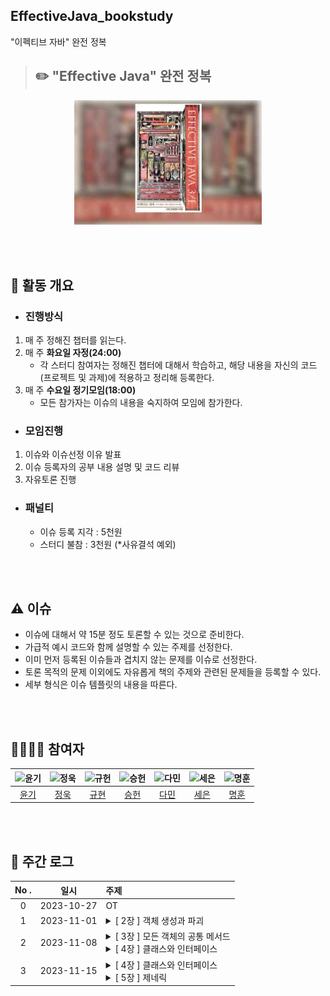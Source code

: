 ## EffectiveJava_bookstudy
"이펙티브 자바" 완전 정복
<br>

> ## ✏️ "Effective Java" 완전 정복

<div align="center">
  <img src="./assets/effective_java_cover.jpg" alt="effective java cover" width="300"/>
</div>


<br><br>


## 🔎 활동 개요

- ### 진행방식
1. 매 주 정해진 챕터를 읽는다.
2. 매 주 **화요일 자정(24:00)**
    - 각 스터디 참여자는 정해진 챕터에 대해서 학습하고, 해당 내용을 자신의 코드(프로젝트 및 과제)에 적용하고 정리해 등록한다.
4. 매 주 **수요일 정기모임(18:00)**
    - 모든 참가자는 이슈의 내용을 숙지하여 모임에 참가한다.

- ### 모임진행
1. 이슈와 이슈선정 이유 발표
2. 이슈 등록자의 공부 내용 설명 및 코드 리뷰
3. 자유토론 진행

- ### 패널티
    - 이슈 등록 지각 : 5천원
    - 스터디 불참 : 3천원 (*사유결석 예외)

<br><br>

## ⚠️ 이슈

- 이슈에 대해서 약 15분 정도 토론할 수 있는 것으로 준비한다.
- 가급적 예시 코드와 함께 설명할 수 있는 주제를 선정한다.
- 이미 먼저 등록된 이슈들과 겹치지 않는 문제를 이슈로 선정한다.
- 토론 목적의 문제 이외에도 자유롭게 책의 주제와 관련된 문제들을 등록할 수 있다.
- 세부 형식은 이슈 템플릿의 내용을 따른다.

<br><br>

## 👩‍👩‍👦‍👦 참여자

<div align="center">

|     ![윤기](https://avatars.githubusercontent.com/u/89956603)     | ![정욱](https://avatars.githubusercontent.com/u/74192619) |![규헌](https://avatars.githubusercontent.com/u/76154390?v=4)|![승헌](https://avatars.githubusercontent.com/u/99643732)|![다민](https://avatars.githubusercontent.com/u/106113850)|![세은](https://avatars.githubusercontent.com/u/48899016)|![명훈](https://avatars.githubusercontent.com/u/90785316?v=4) |
|:---------------------------------------------------------------:|:-------------------------------------------------------:|:---:|:-----------------------------------------------------:|:------------------------------------------------------:|:---:|:---:|
|                [윤기](https://github.com/Yg-Hong)                 |         [정욱](https://github.com/KIMSEI1124-dev)          | [규현](https://github.com/kgh2120)|           [승헌](https://github.com/olrlobt)            |            [다민](https://github.com/daminzzi)             | [세은](https://github.com/ChoiSeEun)| [명훈](https://github.com/ChaCha3088) |

</div>

<br><br>

## 💯 주간 로그
<div align="center">

| No . |    일시     | 주제                                                                                                                                                                                                                                                                                                                                                                                                                                                                                                                 |
|:----:| :--------: |:-------------------------------------------------------------------------------------------------------------------------------------------------------------------------------------------------------------------------------------------------------------------------------------------------------------------------------------------------------------------------------------------------------------------------------------------------------------------------------------------------------------------|
|  0   | 2023-10-27 | OT                                                                                                                                                                                                                                                                                                                                                                                                                                                                                                                 |
|  1   | 2023-11-01 | <details><summary> [ 2장 ] 객체 생성과 파괴</summary><br/>아이템  1 . ` 생성자 대신 정적 팩터리 메서드를 고려하라 `<br/>아이템  2 . ` 생성자에 매개변수가 많다면 빌더를 고려하라 `<br/>아이템  3 . ` private 생성자나 열거 타입으로 싱글턴임을 보증하라 `<br/>아이템  4 . ` 인스턴스화를 막으려거든 private 생성자를 사용하라 `<br/>아이템  5 . ` 자원을 직접 명시하지 말고 의존 객체 주입을 사용하라 `<br/>아이템  6 . ` 불필요한 객체 생성을 피하라 `<br/>아이템  7 . ` 다 쓴 객체 참조를 해제하라 `<br/>아이템  8 . ` finalizer와 cleaner 사용을 피하라 `<br/>아이템  9 . ` try-finally보다는 try-with-resources를 사용하라 ` </details>                                                  |
|  2   | 2023-11-08 | <details><summary> [ 3장 ] 모든 객체의 공통 메서드</summary><br/>아이템  10 . ` equals는 일반 규약을 지켜 재정의하라 `<br/>아이템  11 . ` equals를 재정의하려거든 hashCode도 재정의하라 `<br/>아이템  12 . ` toString을 항상 재정의하라 `<br/>아이템  13 . ` clone 재정의는 주의해서 진행하라 `<br/>아이템  14 . ` Comparable을 구현할지 고려하라 `<br/><br/> </details><details><summary> [ 4장 ] 클래스와 인터페이스</summary><br/>아이템  15 . ` 클래스와 멤버의 접근 권한을 최소화하라 `<br/>아이템  16 . ` public 클래스에서는 public 필드가 아닌 접근자 메서드를 사용하라 `<br/>아이템  17 . ` 변경 가능성을 최소화하라 `<br/>아이템  18 . ` 상속보다는 컴포지션을 사용하라 `  </details> |
|  3   | 2023-11-15 | <details><summary> [ 4장 ] 클래스와 인터페이스</summary><br/>아이템  19 . ` 상속을 고려해 설계하고 문서화하라. 그러지 않았다면 상속을 금지하라 `<br/>아이템  20 . ` 추상 클래스보다는 인터페이스를 우선하라 `<br/>아이템  21 . ` 인터페이스는 구현하는 쪽을 생각해 설계하라 `<br/>아이템  22 . ` 인터페이스는 타입을 정의하는 용도로만 사용하라 `<br/>아이템  23 . ` 태그 달린 클래스보다는 클래스 계층구조를 활용하라 `<br/>아이템  24 . ` 멤버 클래스는 되도록 static으로 만들라 `<br/>아이템  25 . ` 톱레벨 클래스는 한 파일에 하나만 담으라 `<br/><br/> </details><details><summary> [ 5장 ] 제네릭</summary><br/>아이템  26 . ` 로 타입은 사용하지 말라 `<br/>아이템  27 . ` 비검사 경고를 제거하라 `<br/>아이템  28 . ` 배열보다는 리스트를 사용하라 `<br/>아이템  29 . ` 이왕이면 제네릭타입으로 만들라 `<br/>아이템  30 . ` 이왕이면 제네릭 메서드로 만들라 `<br/>아이템  31 . ` 한정적 와일드카드를 사용해 API 유연성을 높이라 `<br/>아이템  32 . ` 제네릭과 가변인수를 함께 쓸 때는 신중하라 `<br/>아이템  33 . ` 타입 안전 이종 컨테이너를 고려하라 `<br/>  </details> |



</div>

